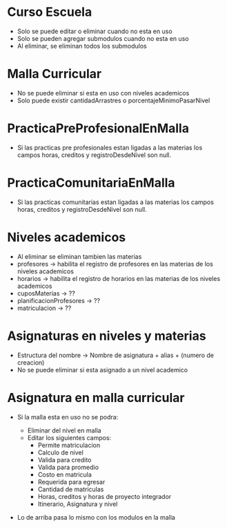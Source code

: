 # Curso Escuela

- Solo se puede editar o eliminar cuando no esta en uso
- Solo se pueden agregar submodulos cuando no esta en uso
- Al eliminar, se eliminan todos los submodulos

# Malla Curricular

- No se puede eliminar si esta en uso con niveles academicos
- Solo puede existir cantidadArrastres o porcentajeMinimoPasarNivel

# PracticaPreProfesionalEnMalla

- Si las practicas pre profesionales estan ligadas a las materias los campos horas, creditos y registroDesdeNivel son null.

# PracticaComunitariaEnMalla

- Si las practicas comunitarias estan ligadas a las materias los campos horas, creditos y registroDesdeNivel son null.

# Niveles academicos

- Al eliminar se eliminan tambien las materias
- profesores -> habilita el registro de profesores en las materias de los niveles academicos
- horarios -> habilita el registro de horarios en las materias de los niveles academicos
- cuposMaterias -> ??
- planificacionProfesores -> ??
- matriculacion -> ??

# Asignaturas en niveles y materias

- Estructura del nombre -> Nombre de asignatura + alias + (numero de creacion)
- No se puede eliminar si esta asignado a un nivel academico

# Asignatura en malla curricular

- Si la malla esta en uso no se podra:

  - Eliminar del nivel en malla
  - Editar los siguientes campos:
    - Permite matriculacion
    - Calculo de nivel
    - Valida para credito
    - Valida para promedio
    - Costo en matricula
    - Requerida para egresar
    - Cantidad de matriculas
    - Horas, creditos y horas de proyecto integrador
    - Itinerario, Asignatura y nivel

- Lo de arriba pasa lo mismo con los modulos en la malla
